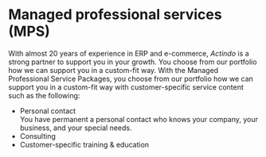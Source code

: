 # Managed professional services (MPS)


With almost 20 years of experience in ERP and e-commerce, *Actindo* is a strong partner to support you in your growth. 
You choose from our portfolio how we can support you in a custom-fit way.
With the Managed Professional Service Packages, you choose from our portfolio how we can support you in a custom-fit way with customer-specific service content such as the following:
- Personal contact   
    You have permanent a personal contact who knows your company, your business, and your special needs.
- Consulting   
- Customer-specific training & education
